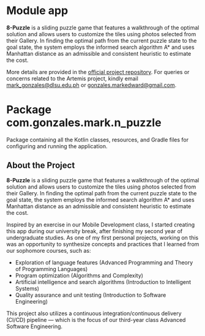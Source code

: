 # Module app

**8-Puzzle** is a sliding puzzle game that features a walkthrough of the optimal solution and allows users to customize the tiles using photos selected from their Gallery. In finding the optimal path from the current puzzle state to the goal state, the system employs the informed search algorithm A* and uses Manhattan distance as an admissible and consistent heuristic to estimate the cost.

More details are provided in the [official project repository](https://github.com/memgonzales/sliding-puzzle). For queries or concerns related to the Artemis project, kindly email [mark_gonzales@dlsu.edu.ph](mailto:mark_gonzales@dlsu.edu.ph) or [gonzales.markedward@gmail.com](mailto:gonzales.markedward@gmail.com).

# Package com.gonzales.mark.n_puzzle

Package containing all the Kotlin classes, resources, and Gradle files for configuring and running the application.

## About the Project

**8-Puzzle** is a sliding puzzle game that features a walkthrough of the optimal solution and allows users to customize the tiles using photos selected from their Gallery. In finding the optimal path from the current puzzle state to the goal state, the system employs the informed search algorithm A* and uses Manhattan distance as an admissible and consistent heuristic to estimate the cost.

Inspired by an exercise in our Mobile Development class, I started creating this app during our university break, after finishing my second year of undergraduate studies. As one of my first personal projects, working on this was an opportunity to synthesize concepts and practices that I learned from our sophomore courses, such as:

- Exploration of language features (Advanced Programming and Theory of Programming Languages)
- Program optimization (Algorithms and Complexity)
- Artificial intelligence and search algorithms (Introduction to Intelligent Systems)
- Quality assurance and unit testing (Introduction to Software Engineering)

This project also utilizes a continuous integration/continuous delivery (CI/CD) pipeline — which is the focus of our third-year class Advanced Software Engineering.

